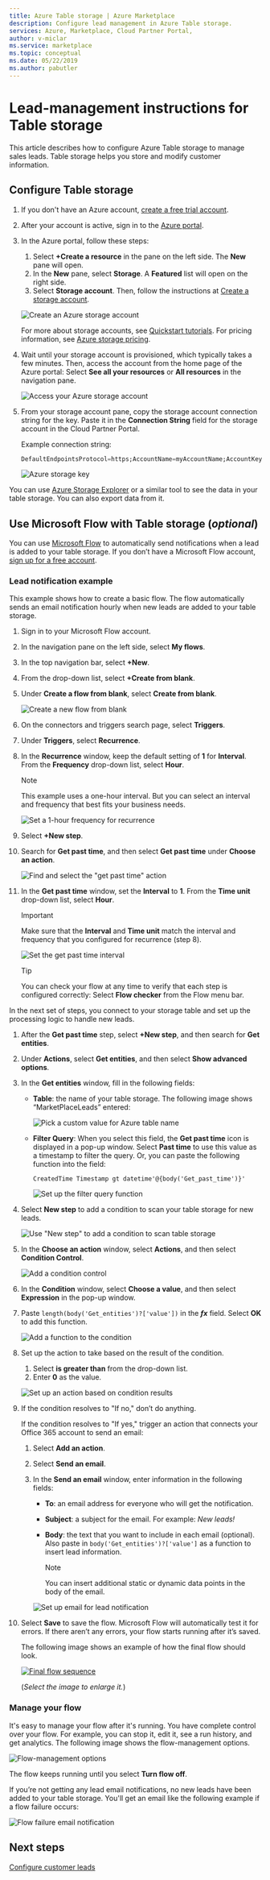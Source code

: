 ```yaml
---
title: Azure Table storage | Azure Marketplace
description: Configure lead management in Azure Table storage.
services: Azure, Marketplace, Cloud Partner Portal, 
author: v-miclar
ms.service: marketplace
ms.topic: conceptual
ms.date: 05/22/2019
ms.author: pabutler
---
```


# Lead-management instructions for Table storage

This article describes how to configure Azure Table storage to manage sales leads. Table storage helps you store and modify customer information.

## Configure Table storage

1. If you don't have an Azure account, [create a free trial account](https://azure.microsoft.com/pricing/free-trial/).
1. After your account is active, sign in to the [Azure portal](https://portal.azure.com).
1. In the Azure portal, follow these steps:  
    1. Select **+Create a resource** in the pane on the left side. The **New** pane will open.
    1. In the **New** pane, select **Storage**. A **Featured** list will open on the right side.
    1. Select **Storage account**. Then, follow the instructions at [Create a storage account](https://docs.microsoft.com/azure/storage/common/storage-quickstart-create-account?tabs=azure-portal).

    ![Create an Azure storage account](./media/cloud-partner-portal-lead-management-instructions-azure-table/azurestoragecreate.png)

    For more about storage accounts, see [Quickstart tutorials](https://docs.microsoft.com/azure/storage/). For pricing information, see [Azure storage pricing](https://azure.microsoft.com/pricing/details/storage/).

1. Wait until your storage account is provisioned, which typically takes a few minutes. Then, access the account from the home page of the Azure portal: Select **See all your resources** or **All resources** in the navigation pane.

    ![Access your Azure storage account](./media/cloud-partner-portal-lead-management-instructions-azure-table/azure-storage-access.png)

1. From your storage account pane, copy the storage account connection string for the key. Paste it in the **Connection String** field for the storage account in the Cloud Partner Portal.

    Example connection string:

    ```sql
    DefaultEndpointsProtocol=https;AccountName=myAccountName;AccountKey=myAccountKey;EndpointSuffix=core.windows.net
    ```

      ![Azure storage key](./media/cloud-partner-portal-lead-management-instructions-azure-table/azurestoragekeys.png)

You can use [Azure Storage Explorer](https://azurestorageexplorer.codeplex.com/) or a similar tool to see the data in your table storage. You can also export data from it.

## Use Microsoft Flow with Table storage (*optional*)

You can use [Microsoft Flow](https://docs.microsoft.com/flow/) to automatically send notifications when a lead is added to your table storage. If you don’t have a Microsoft Flow account, [sign up for a free account](https://flow.microsoft.com/).

### Lead notification example

This example shows how to create a basic flow. The flow automatically sends an email notification hourly when new leads are added to your table storage.

1. Sign in to your Microsoft Flow account.
1. In the navigation pane on the left side, select **My flows**.
1. In the top navigation bar, select **+New**.  
1. From the drop-down list, select **+Create from blank**.
1. Under **Create a flow from blank**, select **Create from blank**.

   ![Create a new flow from blank](./media/cloud-partner-portal-lead-management-instructions-azure-table/msflow-create-from-blank.png)

1. On the connectors and triggers search page, select **Triggers**.
1. Under **Triggers**, select **Recurrence**.
1. In the **Recurrence** window, keep the default setting of **1** for **Interval**. From the **Frequency** drop-down list, select **Hour**.

   >[!NOTE] 
   >This example uses a one-hour interval. But you can select an interval and frequency that best fits your business needs.

   ![Set a 1-hour frequency for recurrence](./media/cloud-partner-portal-lead-management-instructions-azure-table/msflow-recurrence-dropdown.png)

1. Select **+New step**.
1. Search for **Get past time**, and then select **Get past time** under **Choose an action**.

    ![Find and select the "get past time" action](./media/cloud-partner-portal-lead-management-instructions-azure-table/msflow-search-getpasttime.png)

1. In the **Get past time** window, set the **Interval** to **1**.  From the **Time unit** drop-down list, select **Hour**.
    >[!IMPORTANT] 
    >Make sure that the **Interval** and **Time unit** match the interval and frequency that you configured for recurrence (step 8).

    ![Set the get past time interval](./media/cloud-partner-portal-lead-management-instructions-azure-table/msflow-getpast-time.png)

    >[!TIP] 
    >You can check your flow at any time to verify that each step is configured correctly: Select **Flow checker** from the Flow menu bar.

In the next set of steps, you connect to your storage table and set up the processing logic to handle new leads.

1. After the **Get past time** step, select **+New step**, and then search for **Get entities**.
1. Under **Actions**, select **Get entities**, and then select **Show advanced options**.
1. In the **Get entities** window, fill in the following fields:

   - **Table**: the name of your table storage. The following image shows “MarketPlaceLeads” entered:

     ![Pick a custom value for Azure table name](./media/cloud-partner-portal-lead-management-instructions-azure-table/msflow-getentities-table-name.png)

   - **Filter Query**: When you select this field, the **Get past time** icon is displayed in a pop-up window. Select **Past time** to use this value as a timestamp to filter the query. Or, you can paste the following function into the field:
   
      `CreatedTime Timestamp gt datetime'@{body('Get_past_time')}'` 

     ![Set up the filter query function](./media/cloud-partner-portal-lead-management-instructions-azure-table/msflow-getentities-filterquery.png)

1. Select **New step** to add a condition to scan your table storage for new leads.

   ![Use "New step" to add a condition to scan table storage](./media/cloud-partner-portal-lead-management-instructions-azure-table/msflow-add-filterquery-new-step.png)

1. In the **Choose an action** window, select **Actions**, and then select **Condition Control**.

     ![Add a condition control](./media/cloud-partner-portal-lead-management-instructions-azure-table/msflow-action-condition-control.png)

1. In the **Condition** window, select **Choose a value**, and then select **Expression** in the pop-up window.
1. Paste `length(body('Get_entities')?['value'])` in the ***fx*** field. Select **OK** to add this function. 



     ![Add a function to the condition](./media/cloud-partner-portal-lead-management-instructions-azure-table/msflow-condition-fx0.png)

1. Set up the action to take based on the result of the condition.

    1. Select **is greater than** from the drop-down list.
   1. Enter **0** as the value.

     ![Set up an action based on condition results](./media/cloud-partner-portal-lead-management-instructions-azure-table/msflow-condition-pick-action.png)

1. If the condition resolves to "If no," don’t do anything.

    If the condition resolves to "If yes," trigger an action that connects your Office 365 account to send an email:
   1. Select **Add an action**.
   1. Select **Send an email**.
   1. In the **Send an email** window, enter information in the following fields:

      - **To**: an email address for everyone who will get the notification.
      - **Subject**: a subject for the email. For example: *New leads!*
      - **Body**: the text that you want to include in each email (optional). Also paste in `body('Get_entities')?['value']` as a function to insert lead information.

        >[!NOTE] 
        >You can insert additional static or dynamic data points in the body of the email.

      ![Set up email for lead notification](./media/cloud-partner-portal-lead-management-instructions-azure-table/msflow-emailbody-fx.png)

1. Select **Save** to save the flow. Microsoft Flow will automatically test it for errors. If there aren’t any errors, your flow starts running after it’s saved.

    The following image shows an example of how the final flow should look.

    [![Final flow sequence](./media/cloud-partner-portal-lead-management-instructions-azure-table/msflow-end-to-end-thmb.png)](./media/cloud-partner-portal-lead-management-instructions-azure-table/msflow-end-to-end.png)

    (*Select the image to enlarge it.*)

### Manage your flow

It's easy to manage your flow after it's running. You have complete control over your flow. For example, you can stop it, edit it, see a run history, and get analytics. The following image shows the flow-management options.

 ![Flow-management options](./media/cloud-partner-portal-lead-management-instructions-azure-table/msflow-manage-completed.png)

The flow keeps running until you select **Turn flow off**.

If you’re not getting any lead email notifications, no new leads have been added to your table storage.
You'll get an email like the following example if a flow failure occurs:

 ![Flow failure email notification](./media/cloud-partner-portal-lead-management-instructions-azure-table/msflow-failure-note.png)

## Next steps

[Configure customer leads](https://docs.microsoft.com/azure/marketplace/cloud-partner-portal-orig/cloud-partner-portal-get-customer-leads)

